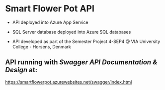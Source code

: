 # Smart Flower Pot API

- API deployed into Azure App Service

- SQL Server database deployed into Azure SQL databases

- API developed as part of the Semester Project 4-SEP4 @ VIA University College - Horsens, Denmark

## API running with *Swagger API Documentation & Design* at:

https://smartflowerpot.azurewebsites.net/swagger/index.html
